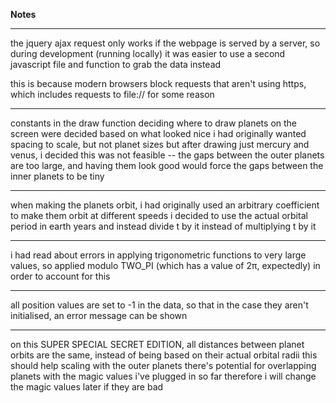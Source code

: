 **Notes**

----

the jquery ajax request only works if the webpage is served by a server, so during development (running locally) it was easier to use a second javascript file and function
to grab the data instead

this is because modern browsers block requests that aren't using https, which includes requests to file:// for some reason

----

constants in the draw function deciding where to draw planets on the screen were decided based on what looked nice
i had originally wanted spacing to scale, but not planet sizes
but after drawing just mercury and venus, i decided this was not feasible -- the gaps between the outer planets are too large, and having them look good would force the gaps 
between the inner planets to be tiny

----

when making the planets orbit, i had originally used an arbitrary coefficient to make them orbit at different speeds
i decided to use the actual orbital period in earth years and instead divide t by it instead of multiplying t by it

----

i had read about errors in applying trigonometric functions to very large values, so applied modulo TWO_PI (which has a value of 2π, expectedly) in order to account for this

----

all position values are set to -1 in the data, so that in the case they aren't initialised, an error message can be shown

----

on this SUPER SPECIAL SECRET EDITION, all distances between planet orbits are the same, instead of being based on their actual orbital radii
this should help scaling with the outer planets
there's potential for overlapping planets with the magic values i've plugged in so far
therefore i will change the magic values later if they are bad